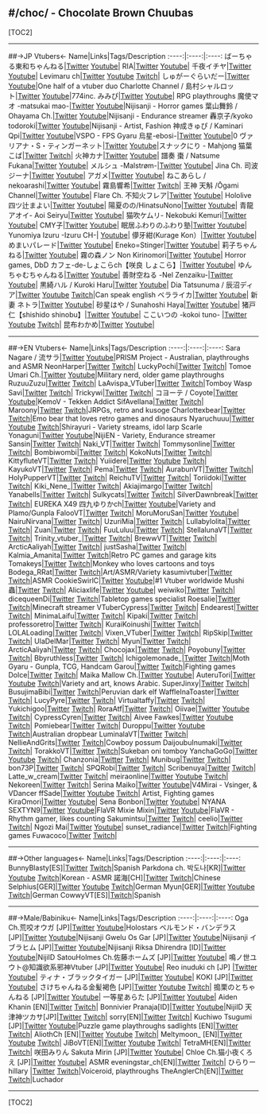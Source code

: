 #/choc/ - Chocolate Brown Chuubas
---

[TOC2]

---

##->JP Vtubers<-
Name|Links|Tags/Description
:----:|:----:|:----:
ばーちゃる東和ちゃんねる|[Twitter](https://twitter.com/VIPi_towa) [Youtube](https://youtube.com/@VIPi_towa)|
RIA|[Twitter](https://twitter.com/Ria_emoechi) [Youtube](https://www.youtube.com/@ria_emec)|
千夜イチヤ|[Twitter](https://twitter.com/senya_1ya) [Youtube](https://www.youtube.com/@senya_1ya/streams)|
Levimaru ch|[Twitter](https://twitter.com/YatonoLevi) [Youtube](https://www.youtube.com/@levimaruch) [Twitch](https://www.twitch.tv/yatonolevi)|
しゅがーぐらいだー|[Twitter](https://twitter.com/sugarrrglider) [Youtube](https://www.youtube.com/@LilySyu_PJblue)|One half of a vtuber duo
Charlotte Channel / 島村シャルロット|[Twitter](https://twitter.com/Charlotte_HNST) [Youtube](https://www.youtube.com/@Charlotte_Shimamura)|774inc.
みみぴ|[Twitter](https://twitter.com/Mimipi_MMP) [Youtube](https://www.youtube.com/@mimipi_ch/streams)| RPG playthroughs
魔使マオ -matsukai mao-|[Twitter](https://twitter.com/matsukai_mao) [Youtube](https://www.youtube.com/@MatsukaiMao/streams)|Nijisanji - Horror games
葉山舞鈴 / Ohayama Ch.|[Twitter](https://twitter.com/Hayama_Marin) [Youtube](https://youtube.com/@HayamaMarin)|Nijisanji - Endurance streamer
轟京子/kyoko todoroki|[Twitter](https://twitter.com/KT_seeds) [Youtube](https://www.youtube.com/@TodorokiKyoko/streams)|Nijisanji - Artist, Fashion
神成きゅぴ / Kaminari Qpi|[Twitter](https://twitter.com/xprprQchanx) [Youtube](https://youtube.com/@KaminariQpi)|VSPO - FPS Gyaru
烏星-ebosi-|[Twitter](https://twitter.com/ebosi_64) [Youtube](https://www.youtube.com/@ebosi/streams)|0
ヴァリアナ・S・ティンガーネット|[Twitter](https://twitter.com/Valiana_s) [Youtube](https://www.youtube.com/@valiana_s)|スナックにり - Mahjong
猫葉こば|[Twitter](https://twitter.com/Coba_Nekoba) [Twitch](https://www.twitch.tv/nekobacoba)|
火神カナ|[Twitter](https://twitter.com/KagamiKana) [Youtube](https://www.youtube.com/@user-pe6he6do7r/streams)|
譜奏 棗 / Natsume Fukana|[Twitter](https://twitter.com/NatsumeFukana) [Youtube](https://www.youtube.com/@NatsumeFukana)|
メルシュ -Malstrøm-|[Twitter](https://twitter.com/Malstrom_V) [Youtube](https://www.youtube.com/@malstrom/streams)|
Jina Ch. 司波ジーナ|[Twitter](https://twitter.com/shibajina_vt) [Youtube](https://www.youtube.com/@jinach.0408/streams)|
アガメ|[Twitter](https://twitter.com/agamemega) [Youtube](https://www.youtube.com/@user-qq4iw3tx4v/streams)|
ねこあらし / nekoarashi|[Twitter](https://twitter.com/YA_IVA) [Youtube](https://www.youtube.com/@nekoarashi/videos)|
霧島響希|[Twitter](https://twitter.com/kirishima_stack) [Twitch](https://www.twitch.tv/kirishima_hibiki)|
王神 天斛 /Ōgami Channel|[Twitter](https://twitter.com/tet_ogami) [Youtube](https://www.youtube.com/channel/UCeGp6_JL6OewKt8pj77a_rg)|
Flare Ch. 不知火フレア|[Twitter](https://twitter.com/shiranuiflare) [Youtube](https://www.youtube.com/@ShiranuiFlare)| Hololive
四ツ辻まよい|[Twitter](https://twitter.com/mayoi_4224) [Youtube](https://www.youtube.com/@mayoi_4224)|
陽夏のの/HinatsuNono|[Twitter](https://twitter.com/HinatsuNono) [Youtube](https://www.youtube.com/channel/UCPeF0V8dzSUYHwgLjvC86PQ)|
青龍アオイ- Aoi Seiryu|[Twitter](https://twitter.com/4GVseiryu) [Youtube](https://www.youtube.com/channel/UC3Z4nXVK8a0Y3D9MroL7gEA)|
猫吹ケムリ- Nekobuki Kemuri|[Twitter](https://twitter.com/mo9mo9ke6ri) [Youtube](https://www.youtube.com/channel/UCPiAB6q4PDMkMl5sr1CWGcw)|
CMY子|[Twitter](https://twitter.com/sei1go) [Youtube](https://www.youtube.com/channel/UCgOyJUzx06loBmxUPqldm_w)|
眠居ふわりのふわり塾|[Twitter](https://twitter.com/zzz_fuwari) [Youtube](https://www.youtube.com/@zzz_fuwari)|
 Yunomiya Izuru -Izuru CH-| [Youtube](https://www.youtube.com/@-izuruch-3433)|
儚牙紺(Kurage Kon）|[Twitter](https://twitter.com/Kon_Kurage) [Youtube](https://www.youtube.com/@KurageKon/)|
めまいパレード|[Twitter](https://twitter.com/hawaian_v) [Youtube](https://www.youtube.com/@Memaiparade)|
Eneko=Stinger|[Twitter](https://twitter.com/EnekoStinger) [Youtube](https://www.youtube.com/@EnekoStinger)|
莉子ちゃんねる|[Twitter](https://twitter.com/riko_seifukubu) [Youtube](https://www.youtube.com/@user-wl9ql1sm7g)|
霧の森ノン  Non Kirinomori|[Twitter](https://twitter.com/NON_MJMJ) [Youtube](https://www.youtube.com/@nonkirinomori)| Horror games, DbD
カフェ-de-しょこらch【咲良 しょこら】|[Twitter](https://twitter.com/s_shocolat0507) [Youtube](https://www.youtube.com/@sakura-shocolat-ch)|
ゆんちゃむちゃんねる|[Twitter](https://twitter.com/yuntyamutyamu) [Youtube](https://www.youtube.com/@user-ji7hk8ub5f)|
善財空ねる -Nel Zenzaiku-|[Twitter](https://twitter.com/nel_zenzaiku) [Youtube](https://www.youtube.com/@-nelzenzaiku-193)|
黒綺ハル / Kuroki Haru|[Twitter](https://twitter.com/haru_harunosora) [Youtube](https://www.youtube.com/@harunosora)|
Dia Tatsunuma / 辰沼ディア|[Twitter](https://twitter.com/Dia_Tatsunuma) [Youtube](https://www.youtube.com/@DiaTatsunuma) [Twitch](https://www.twitch.tv/dia_tatsunuma)|Can speak english
ベラライカ|[Twitter](https://twitter.com/bellaraika) [Youtube](https://www.youtube.com/@bellaraika)|
新妻 ネトラ|[Twitter](https://twitter.com/NTR_s2s2) [Youtube](https://www.youtube.com/@NTR_s2s2)|
砂星はや / Sunahoshi Haya|[Twitter](https://twitter.com/hayachan_18) [Youtube](https://www.youtube.com/@hayachannel)|
猪戸仁【shishido shinobu】|[Twitter](https://twitter.com/Shishido_712) [Youtube](https://www.youtube.com/@shishido712)|
ここいつの -kokoi tuno- |[Twitter](https://twitter.com/kokoituno) [Youtube](https://www.youtube.com/@kokoituno) [Twitch](https://www.twitch.tv/kokoituno)|
昆布わかめ|[Twitter](https://twitter.com/aconbwakame) [Youtube](https://www.youtube.com/@aconbwakame)|

---

##->EN Vtubers<-
Name|Links|Tags/Description
:----:|:----:|:----:
Sara Nagare / 流サラ|[Twitter](https://twitter.com/saranagare) [Youtube](https://www.youtube.com/@SaraNagare/streams)|PRISM Project - Australian, playthroughs and ASMR
NeonHarper|[Twitter](https://twitter.com/NeonHarper) [Twitch](https://twitch.tv/neonharper)|
LuckyPochi|[Twitter](https://twitter.com/PochiLucky) [Twitch](https://www.twitch.tv/luckypochi)|
Tomoe Umari Ch.|[Twitter](https://twitter.com/UmariTomoe) [Youtube](https://www.youtube.com/channel/UCDoH-Xv1K-9U3frP6uzuXAA)|Military nerd, older game playthroughs
RuzuuZuzu|[Twitter](https://twitter.com/_Ruzuu_) [Twitch](https://www.twitch.tv/ruzuuzuzu)|
LaAvispa_VTuber|[Twitter](https://twitter.com/LaAvispa_VTuber) [Twitch](https://www.twitch.tv/laavispa_vtuber)|Tomboy Wasp
Savi|[Twitter](https://twitter.com/savisenpaii) [Twitch](https://twitch.tv/savii)|
Trickywi|[Twitter](https://twitter.com/trickywii) [Twitch](https://www.twitch.tv/trickywi)|
コヨーテ / Coyote|[Twitter](https://twitter.com/Coyote_KEMOV) [Youtube](https://www.youtube.com/@Coyote_KemoV/streams)|KemoV - Tekken Addict
SifAvellana|[Twitter](https://twitter.com/sifavellana) [Twitch](https://www.twitch.tv/sifavellana)|
Maroony|[Twitter](https://twitter.com/maroony_ch) [Twitch](https://www.twitch.tv/maroony)|JRPGs, retro and kusoge
Charlottexbear|[Twitter](https://twitter.com/Charlottexbear) [Twitch](https://www.twitch.tv/charlottexbear)|Emo bear that loves retro games and dinosaurs
Nyaruchuuu|[Twitter](https://twitter.com/nyaruchuuu) [Youtube](https://www.youtube.com/@nyaruchuuu) [Twitch](https://www.twitch.tv/nyaruchuuu)|Shirayuri - Variety streams, idol larp
Scarle Yonaguni|[Twitter](https://twitter.com/ScarleYonaguni) [Youtube](https://www.youtube.com/@ScarleYonaguni)|NijiEN - Variety, Endurance streamer
Sansin|[Twitter](https://twitter.com/sansinjin) [Twitch](https://www.twitch.tv/sansin)|
Naki_VT|[Twitter](https://twitter.com/NakiVT) [Twitch](https://www.twitch.tv/naki_vt)|
Tommysonline|[Twitter](https://twitter.com/tommysonlineVT) [Twitch](https://www.twitch.tv/tommysonline)|
Bombiwombi|[Twitter](https://twitter.com/BombiWombi) [Twitch](https://www.twitch.tv/bombiwombi)|
KokoNuts|[Twitter](https://twitter.com/KokoNutsVT) [Twitch](https://www.twitch.tv/kokonuts)|
KittyfluteVT|[Twitter](https://twitter.com/Kittyflutexbl) [Twitch](https://www.twitch.tv/kittyflutevt)|
Yuiidere|[Twitter](https://twitter.com/yuiidere) [Youtube](https://www.youtube.com/@yuiidere) [Twitch](https://www.twitch.tv/yuiidere)|
KayukoVT|[Twitter](https://twitter.com/kayukoVT) [Twitch](https://www.twitch.tv/tentxclee)|
Pema|[Twitter](https://twitter.com/PemaMysterious) [Twitch](https://www.twitch.tv/pema)|
AurabunVT|[Twitter](https://twitter.com/AurabunVT) [Twitch](https://www.twitch.tv/aurabun)|
HolyPupperVT|[Twitter](https://twitter.com/HolyPupperVT) [Twitch](https://www.twitch.tv/holypupperri/)|
ReichuTV|[Twitter](https://twitter.com/ReichuTV) [Twitch](https://www.twitch.tv/ReichuLIVE/)|
Toriidoki|[Twitter](https://twitter.com/Toriidoki) [Twitch](https://www.twitch.tv/toriidoki)|
Kiki_Nene_|[Twitter](https://twitter.com/kiki_nene_) [Twitch](http://twitch.tv/kiki_nene_)|
Akiajimargo|[Twitter](https://twitter.com/akiajimargo) [Twitch](https://www.twitch.tv/akiajimargo)|
Yanabells|[Twitter](https://twitter.com/yanabellsexe) [Twitch](https://www.twitch.tv/yanabells)|
Sulkycats|[Twitter](https://twitter.com/sulkycats) [Twitch](https://www.twitch.tv/sulkycats)|
SilverDawnbreak|[Twitter](https://twitter.com/SilverDawnbreak) [Twitch](https://www.twitch.tv/silver_dawnbreak)|
EUREKA X49 四九ゆりかch|[Twitter](https://twitter.com/eurekax49) [Youtube](https://www.youtube.com/@eurekax49/)|Variety and Plamo/Gunpla
FalooVT|[Twitter](https://twitter.com/FalooVT) [Twitch](https://www.twitch.tv/faloovt)|
MoruMoruSan|[Twitter](https://twitter.com/MoimoiPlanet) [Youtube](https://www.youtube.com/@MoimoiPlanet)|
NairuNirvana|[Twitter](https://twitter.com/NairuNirvana) [Twitch](https://www.twitch.tv/nairunirvana)|
UzuriMia|[Twitter](https://twitter.com/UzuriMia) [Twitch](https://www.twitch.tv/uzurimia)|
Lullabylolita|[Twitter](https://twitter.com/lullabylolita) [Twitch](https://www.twitch.tv/lullabylolita)|
Zuan|[Twitter](https://twitter.com/ZuantheFaun) [Twitch](https://www.twitch.tv/zuan)|
FuuLuluu|[Twitter](https://twitter.com/Fuululuu) [Twitch](https://www.twitch.tv/fuululuu)|
StellalunaVT|[Twitter](https://twitter.com/StellaLunaVT) [Twitch](https://www.twitch.tv/stellalunavt)|
Trinity_vtuber_|[Twitter](https://twitter.com/Trinityin4) [Twitch](https://www.twitch.tv/trinity_vtuber_)|
BrewwVT|[Twitter](https://twitter.com/Breww_VT) [Twitch](https://www.twitch.tv/brewwvt)|
ArcticAaliyah|[Twitter](https://twitter.com/ArcticAaliyah) [Twitch](https://www.twitch.tv/arcticaaliyah)|
justSasha|[Twitter](https://twitter.com/SashasCastle) [Twitch](https://www.twitch.tv/justSasha)|
Kalmia_Amanita|[Twitter](https://twitter.com/kalmia_ama) [Twitch](https://www.twitch.tv/kalmia_amanita)|Retro PC games and garage kits
Tomakeys|[Twitter](https://twitter.com/KeysTomama) [Twitch](https://www.twitch.tv/tomakeys)|Monkey who loves cartoons and toys
Bodega_RRat|[Twitter](https://twitter.com/bodega_rat) [Twitch](https://www.twitch.tv/bodega_rrat)|Art/ASMR/Variety
kasumivtuber|[Twitter](https://twitter.com/kasumi_vt) [Twitch](https://www.twitch.tv/kasumivtuber)|ASMR
CookieSwirlC|[Twitter](https://twitter.com/CookieSwirlC) [Youtube](https://www.youtube.com/user/CookieSwirlc)|#1 Vtuber worldwide
Mushi 蟲|[Twitter](https://twitter.com/vtubermushi) [Twitch](https://www.twitch.tv/vtubermushi)|
Aliciaxlife|[Twitter](https://twitter.com/aliciaxlifeVT) [Youtube](https://www.youtube.com/@Aliciaxlife)|
weiwiko|[Twitter](https://twitter.com/weiwiko) [Twitch](https://www.twitch.tv/weiwiko)|
dicequeenDi|[Twitter](https://twitter.com/dicequeendi) [Twitch](https://www.twitch.tv/dicequeendi)|Tabletop games specialist
Roesalie|[Twitter](https://twitter.com/itsroesalie) [Twitch](https://www.twitch.tv/roesalie)|Minecraft streamer
VTuberCypress|[Twitter](https://twitter.com/vtubercypress) [Twitch](https://www.twitch.tv/vtubercypress)|
Endearest|[Twitter](https://twitter.com/endearestx) [Twitch](https://www.twitch.tv/endearest)|
MinimaLaifu|[Twitter](https://twitter.com/minimalaifu) [Twitch](https://www.twitch.tv/minimalaifu)|
Kipaki|[Twitter](https://twitter.com/kippytan) [Twitch](https://www.twitch.tv/kipaki)|
professoretro|[Twitter](https://twitter.com/profetro) [Twitch](https://www.twitch.tv/professoretro)|
KuraiKoinushi|[Twitter](https://twitter.com/KuraiKoinushi) [Twitch](https://www.twitch.tv/kuraikoinushi)|
LOLALoading|[Twitter](https://twitter.com/LOLAloading_) [Twitch](https://www.twitch.tv/lolaloading)|
Vixen_VTuber|[Twitter](https://twitter.com/Vixen_VTuber) [Twitch](https://www.twitch.tv/vixen_vtuber)|
RipSkip|[Twitter](https://twitter.com/vRipSkip) [Twitch](https://www.twitch.tv/ripskip)|
UlaDelMar|[Twitter](https://twitter.com/tentaclebard) [Twitch](https://twitch.tv/uladelmar)|
Myun|[Twitter](https://twitter.com/Myunchen_) [Twitch](https://twitch.tv/myun)|
ArcticAaliyah|[Twitter](https://twitter.com/ArcticAaliyah) [Twitch](https://twitch.tv/arcticaaliyah)|
Chocojax|[Twitter](https://twitter.com/chocojax) [Twitch](https://www.twitch.tv/chocojax)|
Poyobuny|[Twitter](https://twitter.com/poyobuny) [Twitch](https://www.twitch.tv/poyobuny)|
Bbyruthless|[Twitter](https://twitter.com/bbyruthless) [Twitch](https://www.twitch.tv/bbyruthless)|
Ichigolemonade_|[Twitter](https://twitter.com/IchigoLemonade_) [Twitch](https://www.twitch.tv/ichigolemonade_)|Moth Gyaru - Gunpla, TCG, Handcam
Garou|[Twitter](https://www.twitter.com/Garougyaru) [Twitch](https://www.twitch.tv/gyarugarou)|Fighting games
Dolce|[Twitter](https://www.twitter.com/DolceVtuber) [Twitch](https://www.twitch.tv/dolcevt)|
Maika Mallow Ch.|[Twitter](https://twitter.com/MaikaMallow) [Youtube](https://www.youtube.com/@MaikaMallow)|
AuteruTori|[Twitter](https://twitter.com/AuteruTori) [Youtube](https://www.youtube.com/@AuteruTori) [Twitch](https://www.twitch.tv/Auteru)|Variety and art, knows Arabic.
SuperJinxy|[Twitter](https://twitter.com/super_jinxy) [Twitch](https://www.twitch.tv/super_jinxy/)|
BusujimaBibi|[Twitter](https://twitter.com/busujimabibi) [Twitch](https://www.twitch.tv/busujimabibi/)|Peruvian dark elf
WaffleInaToaster|[Twitter](https://twitter.com/SoggysWaffles) [Twitch](https://www.twitch.tv/waffleinatoaster/)|
LucyPyre|[Twitter](https://twitter.com/LucyPyre_)  [Twitch](https://www.twitch.tv/lucypyre)|
Virtualtaffy|[Twitter](https://twitter.com/virtualtaffy) [Twitch](https://www.twitch.tv/virtualtaffy)|
Yukichigoo|[Twitter](https://www.twitch.tv/yukichigoo/) [Twitch](https://www.twitch.tv/yukichigoo)|
RoraAtf|[Twitter](https://twitter.com/RoraAtf) [Twitch](https://www.twitch.tv/roraatf)|
Oiivae|[Twitter](https://twitter.com/Oiivae) [Youtube](https://www.youtube.com/channel/UCVi6o2W02TZHCEQiV9Uw-wA) [Twitch](https://www.twitch.tv/oiivae)|
CypressCyren|[Twitter](https://twitter.com/cypresscyren) [Twitch](https://www.twitch.tv/cypresscyren)|
Aivee Fawkes|[Twitter](https://twitter.com/Aivee_Fawkes) [Youtube](https://www.youtube.com/@AiveeFawkes) [Twitch](https://www.twitch.tv/aiveena)|
Pomiebear|[Twitter](https://twitter.com/Pomiebear) [Twitch](https://www.twitch.tv/pomiebear)|
Duroppu|[Twitter](https://twitter.com/duroppucharming) [Youtube](https://www.youtube.com/c/DuroppuCh) [Twitch](https://www.twitch.tv/duroppucharming)|Australian dropbear
LuminalaVT|[Twitter](https://twitter.com/luminalaVT) [Twitch](https://www.twitch.tv/luminalaVT)|
NellieAndGrits|[Twitter](https://twitter.com/NellieAndGrits) [Twitch](https://www.twitch.tv/nellieandgrits)|Cowboy possum
DaijoubuInumaki|[Twitter](https://twitter.com/DaijoubuInumaki) [Twitch](https://www.twitch.tv/daijoubuinumaki)|
TorakkoVT|[Twitter](https://twitter.com/TorakkoVT/) [Twitch](https://www.twitch.tv/torakkovt)|Sukeban oni tomboy
YanchaGoGo|[Twitter](https://twitter.com/yanchagogo) [Youtube](https://www.youtube.com/c/YanchaGoGoCh) [Twitch](https://www.twitch.tv/YanchaGoGo)|
Chanzonia|[Twitter](https://twitter.com/chanzzonia) [Twitch](https://www.twitch.tv/chanzonia)|
Munibug|[Twitter](https://twitter.com/munibug) [Twitch](https://www.twitch.tv/munibug)|
bon73P|[Twitter](https://twitter.com/bon73P) [Twitch](https://www.twitch.tv/bon73p)|
SPQRobi|[Twitter](https://twitter.com/SPQRobi) [Twitch](https://www.twitch.tv/spqrobi/)|
Scribenuya|[Twitter](https://twitter.com/Scribenuya) [Twitch](https://www.twitch.tv/scribenuya)|
Latte_w_cream|[Twitter](https://twitter.com/latte_w_cream) [Twitch](https://www.twitch.tv/latte_w_cream)|
meiraonline|[Twitter](https://twitter.com/_meiraonline) [Youtube](https://www.youtube.com/channel/UCUJkdXs54gXgBSko4N-_JGQ) [Twitch](https://www.twitch.tv/meiraonline)|
Nekoreen|[Twitter](https://twitter.com/Nekoreen_CH) [Twitch](https://www.twitch.tv/nekoreen)|
Serina Maiko|[Twitter](https://twitter.com/SerinaMaiko) [Youtube](https://www.youtube.com/@SerinaMaiko)|V4Mirai - Vsinger, & VDancer
ffSade|[Twitter](https://twitter.com/ffSade) [Youtube](https://www.youtube.com/@ffSade) [Twitch](https://www.twitch.tv/ffsade)| Artist, Fighting games
KiraOmori|[Twitter](https://twitter.com/KiraOmori) [Youtube](https://www.youtube.com/@KiraOmori)|
Sena Bonbon|[Twitter](https://twitter.com/Bonbon_Sena) [Youtube](https://www.youtube.com/@senabonbon)|
NYANA SEXTYN9|[Twitter](https://twitter.com/NYANASEXTYN9) [Youtube](https://www.youtube.com/@NYANASEXTYN9)|FlaVR
Mixie Mixin|[Twitter](https://twitter.com/MixinMixie/) [Youtube](https://www.youtube.com/@mixiemixin)|FlaVR - Rhythm gamer, likes counting
Sakumintsu|[Twitter](https://twitter.com/sakumintsu) [Twitch](https://www.twitch.tv/sakumintsu)|
ceelio|[Twitter](https://twitter.com/ceelio_ch) [Twitch](https://www.twitch.tv/ceelio)|
Ngozi Mai|[Twitter](https://twitter.com/NgoziMai) [Youtube](https://www.youtube.com/@NgoziMai)|
sunset_radiance|[Twitter](https://twitter.com/SunsetVTuber) [Twitch](https://www.twitch.tv/sunset_radiance)|Fighting games
Fuwacoco|[Twitter](https://twitter.com/FuwacocoCh) [Twitch](https://www.twitch.tv/fuwacoco )|


---

##->Other  languages<-
Name|Links|Tags/Description
:----:|:----:|:----:
BunnyBlasty[ES]|[Twitter](https://twitter.com/OneBunnyQueen) [Twitch](https://www.twitch.tv/bunnyblasty)|Spanish
Parkdona ch. 박도나[KR]|[Twitter](https://twitter.com/parkdonakr) [Youtube](https://www.youtube.com/@ParkDona211) [Twitch](https://www.twitch.tv/pdona_d)|Korean - ASMR
諾海[CH]|[Twitter](https://twitter.com/Nuohai0104/status/1650897620565651456) [Twitch](https://www.twitch.tv/nuohai_0104)|Chinese
Selphius[GER]|[Twitter](https://twitter.com/SelphyMelody) [Youtube](https://www.youtube.com/channel/UCBdIstCmMf6W1IcL7hgyL9Q) [Twitch](https://www.twitch.tv/selphy)|German
Myun[GER]|[Twitter](https://twitter.com/Myunchen_) [Youtube](https://www.youtube.com/@myun) [Twitch](https://www.twitch.tv/myun)|German
CowwyVT[ES]|[Twitch](https://www.twitch.tv/cowwyvt)|Spanish

---

##->Male/Babiniku<-
Name|Links|Tags/Description
:----:|:----:|:----:
Oga Ch.荒咬オウガ [JP]|[Twitter](https://twitter.com/aragamioga) [Youtube](https://www.youtube.com/@AragamiOga)|Holostars
ベルモンド・バンデラス [JP]|[Twitter](https://twitter.com/belmond_b_2434) [Youtube](https://www.youtube.com/channel/UCbc8fwhdUNlqi-J99ISYu4A)|Nijisanji
Gwelu Os Gar [JP]|[Twitter](https://twitter.com/Gwelu_os_gar) [Youtube](https://www.youtube.com/@GweluOsGar)|Nijisanji
イブラヒム [JP]|[Twitter](https://twitter.com/honmono_ibrahim) [Youtube](https://www.youtube.com/channel/UCmZ1Rbthn-6Jm_qOGjYsh5A)|Nijisanji
Riksa Dhirendra [ID]|[Twitter](https://twitter.com/RiksaDhirendra) [Youtube](https://www.youtube.com/@RiksaDhirendra)|NijiID
SatouHolmes Ch.佐藤ホームズ [JP]|[Twitter](https://twitter.com/satouholmes) [Youtube](https://www.youtube.com/@satouholmes/)|
鳴ノ世ユウト@知識欲系邪神Vtuber [JP]|[Twitter](https://twitter.com/Nyarlat_Nosse_V) [Youtube](https://www.youtube.com/@Nyarlat_nosse/)|
Reo inuduki ch [JP] |[Twitter](https://twitter.com/Reo_inuduki) [Youtube](https://www.youtube.com/@Reoinuduki)|
ティナ・ブラックタイガー [JP]|[Twitter](https://twitter.com/ThinA_Btora) [Youtube](https://www.youtube.com/@ThinAnotEbi)|
KOKI [JP]|[Twitter](https://twitter.com/KOKI_V_creative) [Youtube](https://www.youtube.com/@KOKI_V_creative)|
さけちゃんねる金髪褐色 [JP]|[Twitter](https://twitter.com/saketya) [Youtube](https://www.youtube.com/@user-mc1vd8ch4p) [Twitch](https://www.twitch.tv/saketyav)|
搗栗のとちゃんねる [JP]|[Twitter](https://twitter.com/Kachiguri_Noto) [Youtube](https://www.youtube.com/@NOTO_CHANNEL)|
 一等星あらた [JP]|[Twitter](https://twitter.com/Itosei_Arata) [Youtube](https://www.youtube.com/@Ittosei_Arata)|
Aiden Khanin [EN]|[Twitter](https://www.twitter.com/AidenKhanin) [Twitch](https://www.twitch.tv/AidenKhanin)|
Bonnivier Pranaja[ID]|[Twitter](https://twitter.com/Bonnivier_2434) [Youtube](https://www.youtube.com/@BonnivierPranaja)|NijiID
天津神ツカサ[JP]|[Twitter](https://twitter.com/amatsutsukasa) [Twitch](https://www.twitch.tv/amatsu3hi)|
sorry[EN]|[Twitter](https://twitter.com/sorry_art) [Twitch](https://www.twitch.tv/sorry)|
Kuchiwo Tsugumi [JP]|[Twitter](https://twitter.com/GugenTV) [Youtube](https://www.youtube.com/@kuchiwo)|Puzzle game playthroughs
sadlights [EN]|[Twitter](https://twitter.com/notsadlights) [Twitch](https://www.twitch.tv/sadlights)|
AliothCh [EN]|[Twitter](https://twitter.com/AliothCh) [Youtube](https://www.youtube.com/@AliothCh) [Twitch](https://www.twitch.tv/aliothch)|
Meltymoon_ [EN]|[Twitter](https://twitter.com/Meltymoon__) [Youtube](https://www.youtube.com/@Meltymoon) [Twitch](https://www.twitch.tv/meltymoon_)|
JiBoVT[EN]|[Twitter](https://twitter.com/GREATBLACKOTAKU) [Youtube](https://www.youtube.com/@greatblackotaku) [Twitch](https://www.twitch.tv/greatblackotaku)|
TetraMH[EN]|[Twitter](https://twitter.com/mh_tetra) [Twitch](https://www.twitch.tv/tetramh)|
咲田みりん Sakuta Mirin [JP]|[Twitter](https://twitter.com/Mirin_Sakuta) [Youtube](https://www.youtube.com/@Mirin_Sakuta/streams)|
Chloe Ch.猫小夜くろえ [JP]|[Twitter](https://twitter.com/Nekoyo_Chloe) [Youtube](https://www.youtube.com/@Nekoyo_Chloe/streams)| ASMR
eveningstar_ch[EN]|[Twitter](https://twitter.com/eveningchannel) [Twitch](https://www.twitch.tv/eveningstar_ch/)|
ひらりー hillary |[Twitter](https://twitter.com/hillary3006) [Twitch](https://www.twitch.tv/hillary300)|Voiceroid, playthroughs
TheAnglerCh[EN]|[Twitter](https://twitter.com/TheAnglerCh) [Twitch](https://twitch.tv/theanglerch)|Luchador

---

[TOC2]